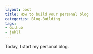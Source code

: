 ```yaml
---
layout: post
title: How to build your personal blog
categories: Blog-Building
tags:
- Github
- jekll
---
```


Today, I start my personal blog.
